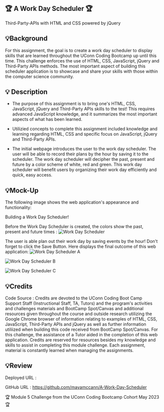 ## 🏆 A Work Day Scheduler 🏆
Third-Party-APIs with HTML and CSS powered by jQuery

## 💡Background
For this assignment, the goal is to create a work day scheduler to display skills that are learned throughout the UConn Coding Bootcamp up until this time. This challenge enforces the use of HTML, CSS, JavaScript, jQuery and Third-Party APIs methods. The most important aspect of building this scheduler application is to showcase and share your skills with those within the computer science community. 

## 💡 Description

* The purpose of this assignment is to bring one's HTML, CSS, JavaScript, jQuery and Third-Party APIs skills to the test! This requires advanced JavaScript knowledge, and it summarizes the most important aspects of what has been learned.

* Utilizied concepts to complete this assignment included knowledge and learning regarding HTML, CSS and specific focus on JavaScript, jQuery and Third-Party APIs. 

* The initial webpage introduces the user to the work day scheduler. The user will be able to record their plans by the hour by saving it to the scheduler. The work day scheduler will decipher the past, present and future by a color scheme of white, red and green. This work day scheduler will benefit users by organizing their work day efficiently and quick, easy access. 

## 💡Mock-Up
The following image shows the web application's appearance and functionality: 

Building a Work Day Scheduler!

Before the Work Day Scheduler is created, the colors show the past, present and future times :
![Work Day Scheduler](https://github.com/mayamccann/A-Work-Day-Scheduler/assets/112992245/b0502f93-3002-4e94-ac27-8e5ff453d4b7)


The user is able plan out their work day by saving events by the hour! Don't forget to click the Save Button. Here displays the final outcome of this web application: 
![Work Day Scheduler A](https://github.com/mayamccann/A-Work-Day-Scheduler/assets/112992245/954a2e70-6c21-48e6-9ee7-54ac2adb9b79)

![Work Day Scheduler B](https://github.com/mayamccann/A-Work-Day-Scheduler/assets/112992245/46989d8d-d002-403d-8df9-83347a9854a4)

![Work Day Scheduler C](https://github.com/mayamccann/A-Work-Day-Scheduler/assets/112992245/b052605d-6ebc-4919-b655-617582eb8bdd)



## 💡Credits
Code Source : Credits are devoted to the UConn Coding Boot Camp Support Staff (Instructional Staff, TA, Tutors) and the program's activities and challenges materials and BootCamp Spot/Canvas and additional resources given throughout the course and outside research utilizing the Google Chrome browser of information relating to examples of HTML, CSS, JavaScript, Third-Party APIs and jQuery as well as further information utiliized when building this code received from BootCamp Spot/Canvas. For this challenge, the assistance of a Tutor aided in the completion of this web application. Credits are reserved for resources besides my knowledge and skills to assist in completing this module challenge. Each assignment, material is constantly learned when managing the assignments. 

## 💡Review 

Deployed URL :


GitHub URL :
https://github.com/mayamccann/A-Work-Day-Scheduler

🏆 Module 5 Challenge from the UConn Coding Bootcamp Cohort May 2023 🏆
